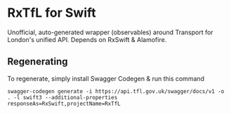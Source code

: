 # RxTfL for Swift

Unofficial, auto-generated wrapper (observables) around Transport for London's unified API.  Depends on RxSwift & Alamofire.

## Regenerating

To regenerate, simply install Swagger Codegen & run this command

```
swagger-codegen generate -i https://api.tfl.gov.uk/swagger/docs/v1 -o . -l swift3 --additional-properties responseAs=RxSwift,projectName=RxTfL
```
